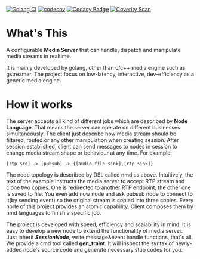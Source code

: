 [![Golang CI](https://github.com/appcrash/media/actions/workflows/golang.yml/badge.svg)](https://github.com/appcrash/media/actions/workflows/golang.yml)
[![codecov](https://codecov.io/gh/appcrash/media/branch/master/graph/badge.svg?token=L76CE5EAKC)](https://codecov.io/gh/appcrash/media)
[![Codacy Badge](https://app.codacy.com/project/badge/Grade/ec011376a0444882aa74b4e3ae04083e)](https://www.codacy.com/gh/appcrash/media/dashboard?utm_source=github.com&amp;utm_medium=referral&amp;utm_content=appcrash/media&amp;utm_campaign=Badge_Grade)
[![Coverity Scan](https://scan.coverity.com/projects/23415/badge.svg)](https://scan.coverity.com/projects/appcrash-media)

# What's This
A configurable **Media Server** that can handle, dispatch and manipulate media streams in realtime.

It is mainly developed by golang, other than c/c++ media engine such as gstreamer.
The project focus on low-latency, interactive, dev-efficiency as a generic media engine.

# How it works
The server accepts all kind of different jobs which are described by **Node Language**. 
That means the server can operate on different businesses simultaneously.
The client just describe how media stream should be filtered, routed or any other manipulation when creating session.
After session established, client can send messages to nodes in session to change media stream shape or behaviour at any time.
For example:

````{vabatim}
[rtp_src] -> [pubsub] -> {[audio_file_sink],[rtp_sink]}
````

The node topology is described by DSL called nmd as above.
Intuitively, the text of the example instructs the media server to accept RTP stream and clone two copies. One is 
redirected to another RTP endpoint, the other one is saved to file.
You even add now node and ask pubsub node to connect to it(by sending event) so the original stream is copied into three copies.
Every node of this project provides an atomic capability. Client composes them by nmd languages to finish a specific job.

The project is developed with speed, efficiency and scalability in mind.
It is easy to develop a new node to extend the functionality of media server.
Just inherit ***SessionNode***, write message&event handle functions, that's all.
We provide a cmd tool called **gen_traint**. It will inspect the syntax of newly-added node's source code and generate
necessary stub codes for you.






